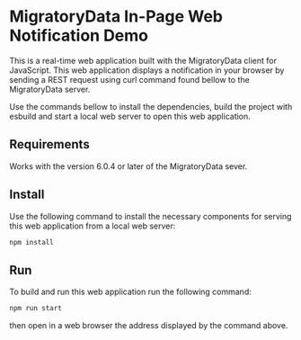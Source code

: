 # MigratoryData In-Page Web Notification Demo

This is a real-time web application built with the MigratoryData client for 
JavaScript. This web application displays a notification in your browser 
by sending a REST request using curl command found bellow to the MigratoryData server.

Use the commands bellow to install the dependencies, build the project with esbuild and start a local web server to open this web application.

## Requirements

Works with the version 6.0.4 or later of the MigratoryData sever.

## Install

Use the following command to install the necessary components for serving
this web application from a local web server:

```bash
npm install
```

## Run

To build and run this web application run the following command:

```bash
npm run start
```

then open in a web browser the address displayed by the command above.
